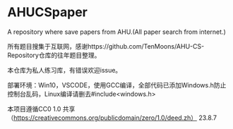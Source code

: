 # AHUCSpaper
A repository where save papers from AHU.(All paper search from internet.)

所有题目搜集于互联网，感谢https://github.com/TenMoons/AHU-CS-Repository仓库的往年题目整理。

本仓库为私人练习库，有错误欢迎issue。

部署环境：Win10，VSCODE，使用GCC编译，全部代码已添加Windows.h防止控制台乱码，Linux编译请删去#include<windows.h>



本项目遵循CC0 1.0 共享（https://creativecommons.org/publicdomain/zero/1.0/deed.zh）
23.8.7